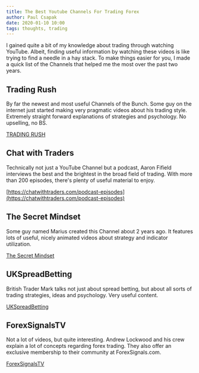 ```yaml
---
title: The Best Youtube Channels For Trading Forex
author: Paul Csapak
date: 2020-01-10 10:00
tags: thoughts, trading
---
```


I gained quite a bit of my knowledge about trading through watching YouTube. Albeit, finding useful information by watching these videos is like trying to find a needle in a hay stack. To make things easier for you, I made a quick list of the Channels that helped me the most over the past two years.

<!-- more -->

## Trading Rush

By far the newest and most useful Channels of the Bunch. Some guy on the internet just started making very pragmatic videos about his trading style. Extremely straight forward explanations of strategies and psychology. No upselling, no BS.

[TRADING RUSH](https://www.youtube.com/channel/UCgY_eHY4NCTcRnU6CCZXWng)

## Chat with Traders

Technically not just a YouTube Channel but a podcast, Aaron Fifield interviews the best and the brightest in the broad field of trading. With more than 200 episodes, there's plenty of useful material to enjoy.

[https://chatwithtraders.com/podcast-episodes](https://chatwithtraders.com/podcast-episodes)

## The Secret Mindset

Some guy named Marius created this Channel about 2 years ago. It features lots of useful, nicely animated videos about strategy and indicator utilization.

[The Secret Mindset](https://www.youtube.com/c/TheSecretMindset/videos)

## UKSpreadBetting

British Trader Mark talks not just about spread betting, but about all sorts of trading strategies, ideas and psychology. Very useful content.

[UKSpreadBetting](https://www.youtube.com/channel/UCnKPQUoCRb1Vu-qWwWituGQ)

## ForexSignalsTV

Not a lot of videos, but quite interesting. Andrew Lockwood and his crew explain a lot of concepts regarding forex trading. They also offer an exclusive membership to their community at ForexSignals.com.

[ForexSignalsTV](https://www.youtube.com/c/ForexSignalsTV/videos)



